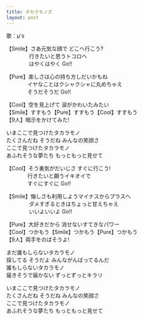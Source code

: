 ```yaml
---
title: タカラモノズ
layout: post
---
```

歌：μ's

<p>【Smile】さあ元気な顔で どこへ行こう?<br />
　　　　   行きたいと思うトコロへ<br />
　　　　   はやくはやく Go!!</p>

<p>【Pure】楽しさは心の持ち方しだいかもね<br />
　　　　イヤなことはクシャクシャに丸めちゃえ<br />
　　　　そうだそうだ Go!!</p>

<p>【Cool】空を見上げて 涙がかわいたみたい<br />
【Smile】すすもう【Pure】すすもう【Cool】すすもう<br />
【9人】暗示をかけてみた!</p>

<p>いまここで見つけたタカラモノ<br />
たくさんだね そうだね みんなの笑顔さ<br />
ここで見つけたタカラモノ<br />
あふれそうな夢たち もっともっと見せて</p>

<p>【Cool】そう勇気がだいじさ すぐに行こう!<br />
　　　　行きたいと願うイキオイで <br />
　　　　すぐにすぐに Go!!</p>

<p>【Smile】悔しさも利用しようマイナスからプラスへ<br />
　　　　  ダメすぎるときはちょっと甘えちゃえ<br />
　　　　  いいよいいよ Go!!</p>

<p>【Pure】大好きだから 消せないすてきなパワー<br />
【Cool】つかもう【Smile】つかもう【Pure】つかもう<br />
【9人】両手をのばそうよ!</p>

<p>まだ誰もしらないタカラモノ<br />
探してる そうだよ みんながんばってるんだ<br />
誰もしらないタカラモノ<br />
届きそうで届かない ずっとずっとキラリ</p>

<p>いまここで見つけたタカラモノ<br />
たくさんだね そうだね みんなの笑顔さ<br />
ここで見つけたタカラモノ<br />
あふれそうな夢たち もっともっと見せて</p>